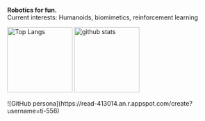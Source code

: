 <b>Robotics for fun.</b>
<br>Current interests: Humanoids, biomimetics, reinforcement learning
<p align="left"> 
  <img alt="Top Langs" height="150px" src="https://github-readme-stats.vercel.app/api/top-langs/?username=ti-556&layout=compact&show_icons=true&theme=onedark" />
  <img alt="github stats" height="150px" src="https://github-readme-stats.vercel.app/api?username=ti-556&theme=onedark&show_icons=ture" />
</p>
![GitHub persona](https://read-413014.an.r.appspot.com/create?username=ti-556)
